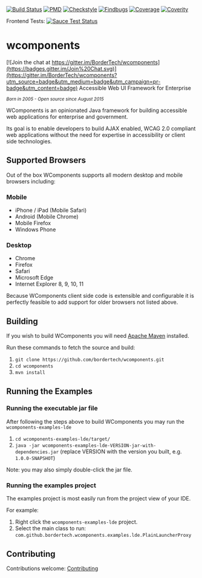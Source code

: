 [![Build Status](https://travis-ci.org/BorderTech/wcomponents.svg?branch=master)](https://travis-ci.org/BorderTech/wcomponents)
[![PMD](http://bordertech.github.io/wcomponents/badges/pmd.svg)](http://bordertech.github.io/wcomponents/pmd.html)
[![Checkstyle](http://bordertech.github.io/wcomponents/badges/checkstyle-result.svg)](http://bordertech.github.io/wcomponents/checkstyle-aggregate.html)
[![Findbugs](http://bordertech.github.io/wcomponents/badges/findbugs-report.svg)](http://bordertech.github.io/wcomponents/findbugs-report.html)
[![Coverage](http://bordertech.github.io/wcomponents/badges/coverage-report.svg)](http://bordertech.github.io/wcomponents/coverage-report/index.html)
[![Coverity](https://scan.coverity.com/projects/7062/badge.svg)](https://scan.coverity.com/projects/bordertech-wcomponents)

Frontend Tests:
[![Sauce Test Status](https://saucelabs.com/browser-matrix/javatech.svg)](https://saucelabs.com/u/javatech)

# wcomponents

[![Join the chat at https://gitter.im/BorderTech/wcomponents](https://badges.gitter.im/Join%20Chat.svg)](https://gitter.im/BorderTech/wcomponents?utm_source=badge&utm_medium=badge&utm_campaign=pr-badge&utm_content=badge)
Accessible Web UI Framework for Enterprise

 *<sup>Born in 2005 - Open source since August 2015</sup>*

WComponents is an opinionated Java framework for building accessible web applications for enterprise and government.

Its goal is to enable developers to build AJAX enabled, WCAG 2.0 compliant web applications without the need for expertise in accessibility or client side technologies.

## Supported Browsers
Out of the box WComponents supports all modern desktop and mobile browsers including:

### Mobile

* iPhone / iPad (Mobile Safari)
* Android (Mobile Chrome)
* Mobile Firefox
* Windows Phone

### Desktop

* Chrome
* Firefox
* Safari
* Microsoft Edge
* Internet Explorer 8, 9, 10, 11

Because WComponents client side code is extensible and configurable it is perfectly feasible to add support for older browsers not listed above.

## Building
If you wish to build WComponents you will need [Apache Maven](https://maven.apache.org/) installed.

Run these commands to fetch the source and build:

1. `git clone https://github.com/bordertech/wcomponents.git`
2. `cd wcomponents`
3. `mvn install`

## Running the Examples
### Running the executable jar file
After following the steps above to build WComponents you may run the `wcomponents-examples-lde`

1. `cd wcomponents-examples-lde/target/`
2. `java -jar wcomponents-examples-lde-VERSION-jar-with-dependencies.jar` (replace VERSION with the version you built, e.g. `1.0.0-SNAPSHOT`)

Note: you may also simply double-click the jar file.

### Running the examples project
The examples project is most easily run from the project view of your IDE.

For example:

1. Right click the `wcomponents-examples-lde` project.
2. Select the main class to run: `com.github.bordertech.wcomponents.examples.lde.PlainLauncherProxy`

## Contributing
Contributions welcome: [Contributing](https://github.com/BorderTech/wcomponents/wiki/Contributing)
